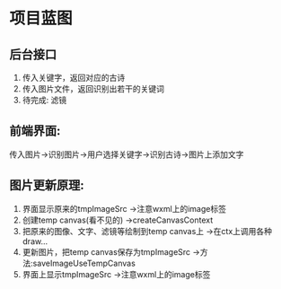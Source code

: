 # 项目蓝图
## 后台接口
1. 传入关键字，返回对应的古诗
2. 传入图片文件，返回识别出若干的关键词
3. 待完成: 滤镜

## 前端界面:
传入图片->识别图片->用户选择关键字->识别古诗->图片上添加文字

## 图片更新原理: 
1. 界面显示原来的tmpImageSrc  ->注意wxml上的image标签
2. 创建temp canvas(看不见的)  ->createCanvasContext
3. 把原来的图像、文字、滤镜等绘制到temp canvas上  ->在ctx上调用各种draw...
4. 更新图片，把temp canvas保存为tmpImageSrc   ->方法:saveImageUseTempCanvas
5. 界面上显示tmpImageSrc  ->注意wxml上的image标签
